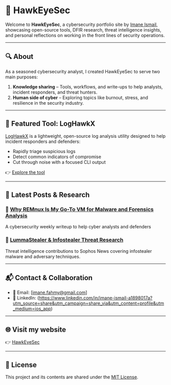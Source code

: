 # 🦅 HawkEyeSec

Welcome to **HawkEyeSec**, a cybersecurity portfolio site by [Imane Ismail](https://www.linkedin.com/in/imane-ismail-a1898017a?utm_source=share&utm_campaign=share_via&utm_content=profile&utm_medium=ios_app), showcasing open-source tools, DFIR research, threat intelligence insights, and personal reflections on working in the front lines of security operations.

---

## 🔍 About

As a seasoned cybersecurity analyst, I created HawkEyeSec to serve two main purposes:

1. **Knowledge sharing** – Tools, workflows, and write-ups to help analysts, incident responders, and threat hunters.
2. **Human side of cyber** – Exploring topics like burnout, stress, and resilience in the security industry.

---

## 🚀 Featured Tool: LogHawkX

[LogHawkX](https://loghawkx.io) is a lightweight, open-source log analysis utility designed to help incident responders and defenders:
- Rapidly triage suspicious logs
- Detect common indicators of compromise
- Cut through noise with a focused CLI output

👉 [Explore the tool](https://github.com/Imane-Ismail/LogHawk)

---

## 🧠 Latest Posts & Research

### 📘 [Why REMnux Is My Go-To VM for Malware and Forensics Analysis](https://medium.com/hawkeyesec/why-remnux-is-my-go-to-vm-for-malware-and-forensics-analysis-382c49137685)
A cybersecurity weekly writeup to help cyber analysts and defenders

### 🧪 [LummaStealer & Infostealer Threat Research](https://news.sophos.com/en-us/author/imane-ismail/)
Threat intelligence contributions to Sophos News covering infostealer malware and adversary techniques.

---

## 📬 Contact & Collaboration

- 📧 Email: [imane.fahmy@gmail.com]
- 🔗 LinkedIn: (https://www.linkedin.com/in/imane-ismail-a1898017a?utm_source=share&utm_campaign=share_via&utm_content=profile&utm_medium=ios_app)

---

## 🌐 Visit my website

👉 [HawkEyeSec]((https://hawkeyesec.org))

---

## 📜 License

This project and its contents are shared under the [MIT License](LICENSE).
